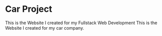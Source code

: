 # Car Project
This is the Website I created for my Fullstack Web Development
This is the Website I created for my car company.
